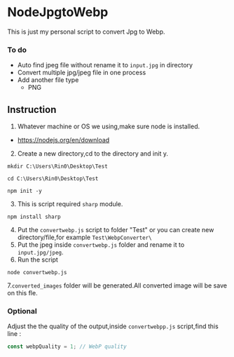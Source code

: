 # NodeJpgtoWebp
This is just my personal script to convert Jpg to Webp.

### To do
- Auto find jpeg file without rename it to `input.jpg` in directory
- Convert multiple jpg/jpeg file in one process
- Add another file type
  - PNG

## Instruction
1. Whatever machine or OS we using,make sure node is installed.
- https://nodejs.org/en/download
2. Create a new directory,cd to the directory and init y.
```batch
mkdir C:\Users\Rin0\Desktop\Test
```
```batch
cd C:\Users\Rin0\Desktop\Test
```
```batch
npm init -y
```
3. This is script required `sharp` module.
```batch
npm install sharp
```
4. Put the `convertwebp.js` script to folder "Test" or you can create new directory/file,for example `Test\WebpConverter\`
5. Put the jpeg inside `convertwebp.js` folder and rename it to `input.jpg/jpeg`.
6. Run the script
```batch
node convertwebp.js
```
7.`converted_images` folder will be generated.All converted image will be save on this fle.

### Optional
Adjust the the quality of the output,inside `convertwebpp.js` script,find this line : 
```js
const webpQuality = 1; // WebP quality
```

